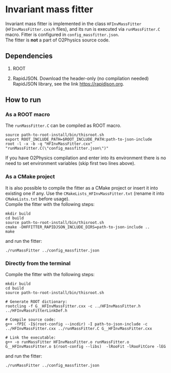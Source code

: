 # Invariant mass fitter
Invariant mass fitter is implemented in the class `HFInvMassFitter` (`HFInvMassFitter.cxx/h` files), and its run is executed via `runMassFitter.C` macro.
Fitter is configured in `config_massfitter.json`.\
The fitter is **not** a part of O2Physics source code.

## Dependencies
1. ROOT

2. RapidJSON. Download the header-only (no compilation needed) RapidJSON library, see the link https://rapidjson.org.

## How to run
### As a ROOT macro
The `runMassFitter.C` can be compiled as ROOT macro.
```
source path-to-root-install/bin/thisroot.sh
export ROOT_INCLUDE_PATH=$ROOT_INCLUDE_PATH:path-to-json-include
root -l -x -b -q "HFInvMassFitter.cxx" "runMassFitter.C(\"config_massfitter.json\")"
```
If you have O2Physics compilation and enter into its environment there is no need to set environment variables (skip first two lines above).

### As a CMake project
It is also possible to compile the fitter as a CMake project or insert it into existing one if any.
Use the `CMakeLists_HFInvMassFitter.txt` (rename it into `CMakeLists.txt` before usage).\
Compile the fitter with the following steps:
```
mkdir build
cd build
source path-to-root-install/bin/thisroot.sh
cmake -DHFFITTER_RAPIDJSON_INCLUDE_DIRS=path-to-json-include ..
make
```
and run the fitter:
```
./runMassFitter ../config_massfitter.json
```
### Directly from the terminal
Compile the fitter with the following steps:
```
mkdir build
cd build
source path-to-root-install/bin/thisroot.sh

# Generate ROOT dictionary:
rootcling -f G__HFInvMassFitter.cxx -c ../HFInvMassFitter.h ../HFInvMassFitterLinkDef.h

# Compile source code:
g++ -fPIC -I$(root-config --incdir) -I path-to-json-include -c ../HFInvMassFitter.cxx ../runMassFitter.C G__HFInvMassFitter.cxx

# Link the executable:
g++ -o runMassFitter HFInvMassFitter.o runMassFitter.o G__HFInvMassFitter.o $(root-config --libs)  -lRooFit -lRooFitCore -lEG
```
and run the fitter:
```
./runMassFitter ../config_massfitter.json
```
